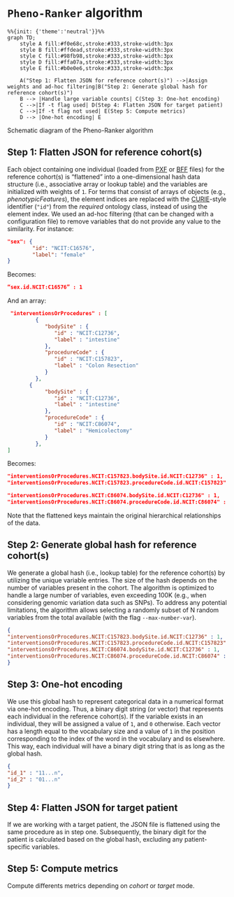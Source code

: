 # `Pheno-Ranker` algorithm

```mermaid
%%{init: {'theme':'neutral'}}%%
graph TD;
    style A fill:#f0e68c,stroke:#333,stroke-width:3px
    style B fill:#ffdead,stroke:#333,stroke-width:3px
    style C fill:#98fb98,stroke:#333,stroke-width:3px
    style D fill:#ffa07a,stroke:#333,stroke-width:3px
    style E fill:#b0e0e6,stroke:#333,stroke-width:3px

    A("Step 1: Flatten JSON for reference cohort(s)") -->|Assign weights and ad-hoc filtering|B("Step 2: Generate global hash for reference cohort(s)")
    B --> |Handle large variable counts| C(Step 3: One-hot encoding)
    C -->|If -t flag used| D(Step 4: Flatten JSON for target patient)
    C -->|If -t flag not used| E(Step 5: Compute metrics)
    D --> |One-hot encoding| E
```

<figcaption>Schematic diagram of the Pheno-Ranker algorithm</figcaption>

## Step 1: Flatten JSON for reference cohort(s)

Each object containing one individual (loaded from [PXF](pxf.md) or [BFF](bff.md) files) for the reference cohort(s) is “flattened” into a one-dimensional hash data structure (i.e., associative array or lookup table) and the variables are initialized with weights of `1`. For terms that consist of arrays of objects (e.g., _phenotypicFeatures_), the element indices are replaced with the [CURIE](https://www.w3.org/TR/curie/)-style identifier (`"id"`) from the _required_ ontology class, instead of using the element index. We used an ad-hoc filtering (that can be changed with a configuration file) to remove variables that do not provide any value to the similarity. For instance:

```json
"sex": {
        "id": "NCIT:C16576",
        "label": "female"
}
```

Becomes:

```json
“sex.id.NCIT:C16576” : 1
```

And an array:

```json
 "interventionsOrProcedures" : [
         {
            "bodySite" : {
               "id" : "NCIT:C12736",
               "label" : "intestine"
            },
            "procedureCode" : {
               "id" : "NCIT:C157823",
               "label" : "Colon Resection"
            }
         },
       {
            "bodySite" : {
               "id" : "NCIT:C12736",
               "label" : "intestine"
            },
            "procedureCode" : {
               "id" : "NCIT:C86074",
               "label" : "Hemicolectomy"
            }
         },
]

```

Becomes:
```json
"interventionsOrProcedures.NCIT:C157823.bodySite.id.NCIT:C12736" : 1,
"interventionsOrProcedures.NCIT:C157823.procedureCode.id.NCIT:C157823" : 1,

"interventionsOrProcedures.NCIT:C86074.bodySite.id.NCIT:C12736" : 1,
"interventionsOrProcedures.NCIT:C86074.procedureCode.id.NCIT:C86074" : 1,
```

Note that the flattened keys maintain the original hierarchical relationships of the data.

## Step 2: Generate global hash for reference cohort(s)

We generate a global hash (i.e., lookup table) for the reference cohort(s) by utilizing the unique variable entries. The size of the hash depends on the number of variables present in the cohort. The algorithm is optimized to handle a large number of variables, even exceeding 100K (e.g., when considering genomic variation data such as SNPs). To address any potential limitations, the algorithm allows selecting a randomly subset of N random variables from the total available (with the flag `--max-number-var`).

```json
{
"interventionsOrProcedures.NCIT:C157823.bodySite.id.NCIT:C12736" : 1,
"interventionsOrProcedures.NCIT:C157823.procedureCode.id.NCIT:C157823" : 1,
"interventionsOrProcedures.NCIT:C86074.bodySite.id.NCIT:C12736" : 1,
"interventionsOrProcedures.NCIT:C86074.procedureCode.id.NCIT:C86074" : 1,
}
```

## Step 3: One-hot encoding

We use this global hash to represent categorical data in a numerical format via one-hot encoding. Thus, a binary digit string (or vector) that represents each individual in the reference cohort(s). If the variable exists in an individual, they will be assigned a value of `1`, and `0` otherwise. Each vector has a length equal to the vocabulary size and a value of `1` in the position corresponding to the index of the word in the vocabulary and `0`s elsewhere. This way, each individual will have a binary digit string that is as long as the global hash. 

```json
{
"id_1" : "11...n",
"id_2" : "01...n"
}
```

## Step 4: Flatten JSON for target patient

If we are working with a target patient, the JSON file is flattened using the same procedure as in step one. Subsequently, the binary digit for the patient is calculated based on the global hash, excluding any patient-specific variables.

## Step 5: Compute metrics

Compute differents metrics depending on _cohort_ or _target_ mode.
